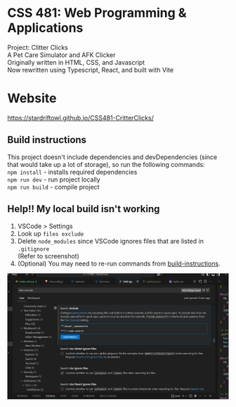 # CSS 481: Web Programming & Applications
Project: Clitter Clicks\
A Pet Care Simulator and AFK Clicker\
Originally written in HTML, CSS, and Javascript \
Now rewritten using Typescript, React, and built with Vite

# Website
https://stardriftowl.github.io/CSS481-CritterClicks/

## Build instructions
This project doesn't include dependencies and devDependencies (since that would take up a lot of storage), so run the following commands: \
`npm install` - installs required dependencies \
`npm run dev` - run project locally \
`npm run build` - compile project

## Help!! My local build isn't working
1. VSCode > Settings
2. Look up `files exclude`
3. Delete `node_modules` since VSCode ignores files that are listed in `.gitignore` \
(Refer to screenshot)
4. (Optional) You may need to re-run commands from [build-instructions](#build-instructions).

<img src=VSCode_fileExclude.png width=800>
